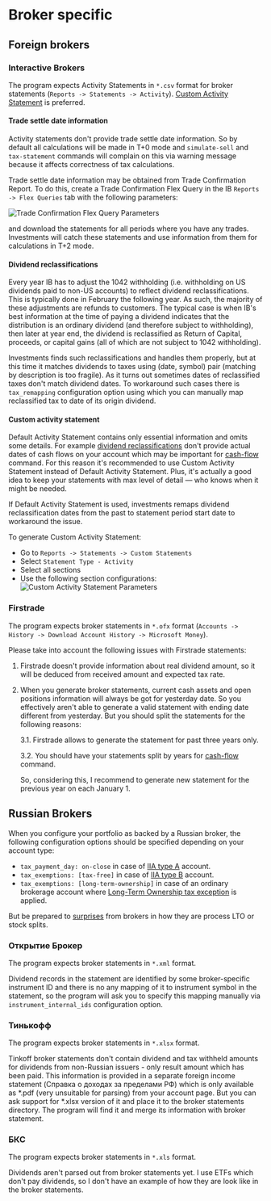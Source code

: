 # Broker specific

## Foreign brokers

<a name="interactive-brokers"></a>
### Interactive Brokers

The program expects Activity Statements in `*.csv` format for broker statements (`Reports -> Statements -> Activity`).
[Custom Activity Statement](#ib-custom-activity-statement) is preferred.

<a name="ib-trade-settle-date"></a>
#### Trade settle date information

Activity statements don't provide trade settle date information. So by default all calculations will be made in T+0 mode
and `simulate-sell` and `tax-statement` commands will complain on this via warning message because it affects
correctness of tax calculations.

Trade settle date information may be obtained from Trade Confirmation Report. To do this, create a Trade Confirmation
Flex Query in the IB `Reports -> Flex Queries` tab with the following parameters:

![Trade Confirmation Flex Query Parameters](images/ib-trade-confirmation-parameters.png?raw=true "Trade Confirmation Flex Query Parameters")

and download the statements for all periods where you have any trades. Investments will catch these statements and use
information from them for calculations in T+2 mode.

<a name="ib-dividend-reclassifications"></a>
#### Dividend reclassifications

Every year IB has to adjust the 1042 withholding (i.e. withholding on US dividends paid to non-US accounts) to reflect
dividend reclassifications. This is typically done in February the following year. As such, the majority of these
adjustments are refunds to customers. The typical case is when IB's best information at the time of paying a dividend
indicates that the distribution is an ordinary dividend (and therefore subject to withholding), then later at year end,
the dividend is reclassified as Return of Capital, proceeds, or capital gains (all of which are not subject to 1042
withholding).

<a name="ib-tax-remapping"></a>
Investments finds such reclassifications and handles them properly, but at this time it matches dividends to taxes using
(date, symbol) pair (matching by description is too fragile). As it turns out sometimes dates of reclassified taxes
don't match dividend dates. To workaround such cases there is `tax_remapping` configuration option using which you can
manually map reclassified tax to date of its origin dividend.

<a name="ib-cash-flow-info"></a>
<a name="ib-custom-activity-statement"></a>
#### Custom activity statement

Default Activity Statement contains only essential information and omits some details. For example [dividend
reclassifications](#ib-dividend-reclassifications) don't provide actual dates of cash flows on your account which may be
important for [cash-flow](taxes.md#cash-flow) command. For this reason it's recommended to use Custom Activity Statement
instead of Default Activity Statement. Plus, it's actually a good idea to keep your statements with max level of detail
— who knows when it might be needed.

If Default Activity Statement is used, investments remaps dividend reclassification dates from the past to statement
period start date to workaround the issue.

To generate Custom Activity Statement:
* Go to `Reports -> Statements -> Custom Statements`
* Select `Statement Type - Activity`
* Select all sections
* Use the following section configurations:
![Custom Activity Statement Parameters](images/ib-custom-activity-statement-parameters.png?raw=true "Custom Activity Statement Parameters")


<a name="firstrade"></a>
### Firstrade

The program expects broker statements in `*.ofx` format (`Accounts -> History -> Download Account History -> Microsoft
Money`).

Please take into account the following issues with Firstrade statements:
1. Firstrade doesn't provide information about real dividend amount, so it will be deduced from received amount and
   expected tax rate.
2. When you generate broker statements, current cash assets and open positions information will always be got for
   yesterday date. So you effectively aren't able to generate a valid statement with ending date different from
   yesterday. But you should split the statements for the following reasons:

   3.1. Firstrade allows to generate the statement for past three years only.

   3.2. You should have your statements split by years for [cash-flow](taxes.md#cash-flow) command.
   
   So, considering this, I recommend to generate new statement for the previous year on each January 1.


## Russian Brokers

When you configure your portfolio as backed by a Russian broker, the following configuration options should be specified
depending on your account type:
* `tax_payment_day: on-close` in case of [IIA type A](https://github.com/KonishchevDmitry/investments/files/7531658/iia.pdf)
   account.
* `tax_exemptions: [tax-free]` in case of [IIA type B](https://github.com/KonishchevDmitry/investments/files/7531658/iia.pdf)
  account.
* `tax_exemptions: [long-term-ownership]` in case of an ordinary brokerage account where
  [Long-Term Ownership tax exception](https://github.com/KonishchevDmitry/investments/files/7531659/lto.pdf) is applied.

But be prepared to [surprises](https://smart-lab.ru/blog/730297.php#comment13207914) from brokers in how they are
process LTO or stock splits.


<a name="open-broker"></a>
### Открытие Брокер

The program expects broker statements in `*.xml` format.

Dividend records in the statement are identified by some broker-specific instrument ID and there is no any mapping of it
to instrument symbol in the statement, so the program will ask you to specify this mapping manually via
`instrument_internal_ids` configuration option.


<a name="tinkoff"></a>
### Тинькофф

The program expects broker statements in `*.xlsx` format.

<a name="tinkoff-foreign-income"></a>
Tinkoff broker statements don't contain dividend and tax withheld amounts for dividends from non-Russian issuers - only
result amount which has been paid. This information is provided in a separate foreign income statement (Справка о
доходах за пределами РФ) which is only available as *.pdf (very unsuitable for parsing) from your account page. But you
can ask support for *.xlsx version of it and place it to the broker statements directory. The program will find it and
merge its information with broker statement.


<a name="bcs"></a>
### БКС

The program expects broker statements in `*.xls` format.

Dividends aren't parsed out from broker statements yet. I use ETFs which don't pay dividends, so I don't have an example
of how they are look like in the broker statements.
